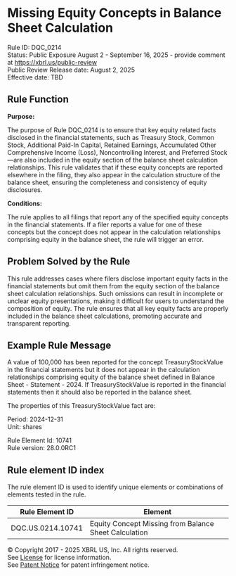 # Missing Equity Concepts in Balance Sheet Calculation  
Rule ID: DQC_0214  
Status: Public Exposure August 2 - September 16, 2025 - provide comment at https://xbrl.us/public-review    
Public Review Release date: August 2, 2025  
Effective date: TBD

## Rule Function

**Purpose:**

The purpose of Rule DQC_0214 is to ensure that key equity related facts disclosed in the financial statements, such as Treasury Stock, Common Stock, Additional Paid-In Capital, Retained Earnings, Accumulated Other Comprehensive Income (Loss), Noncontrolling Interest, and Preferred Stock—are also included in the equity section of the balance sheet calculation relationships. This rule validates that if these equity concepts are reported elsewhere in the filing, they also appear in the calculation structure of the balance sheet, ensuring the completeness and consistency of equity disclosures.

**Conditions:**

The rule applies to all filings that report any of the specified equity concepts in the financial statements. If a filer reports a value for one of these concepts but the concept does not appear in the calculation relationships comprising equity in the balance sheet, the rule will trigger an error.

## Problem Solved by the Rule

This rule addresses cases where filers disclose important equity facts in the financial statements but omit them from the equity section of the balance sheet calculation relationships. Such omissions can result in incomplete or unclear equity presentations, making it difficult for users to understand the composition of equity. The rule ensures that all key equity facts are properly included in the balance sheet calculations, promoting accurate and transparent reporting.

## Example Rule Message

A value of 100,000 has been reported for the concept TreasuryStockValue in the financial statements but it does not appear in the calculation relationships comprising equity of the balance sheet defined in Balance Sheet - Statement - 2024. If TreasuryStockValue is reported in the financial statements then it should also be reported in the balance sheet.  

The properties of this TreasuryStockValue fact are:

Period: 2024-12-31  
Unit: shares  

Rule Element Id: 10741  
Rule version: 28.0.0RC1

## Rule element ID index  
The rule element ID is used to identify unique elements or combinations of elements tested in the rule.

|Rule Element ID|Element|
|--- |--- |
| DQC.US.0214.10741 | Equity Concept Missing from Balance Sheet Calculation |

© Copyright 2017 - 2025 XBRL US, Inc. All rights reserved.  
See [License](https://xbrl.us/dqc-license) for license information.  
See [Patent Notice](https://xbrl.us/dqc-patent) for patent infringement notice.